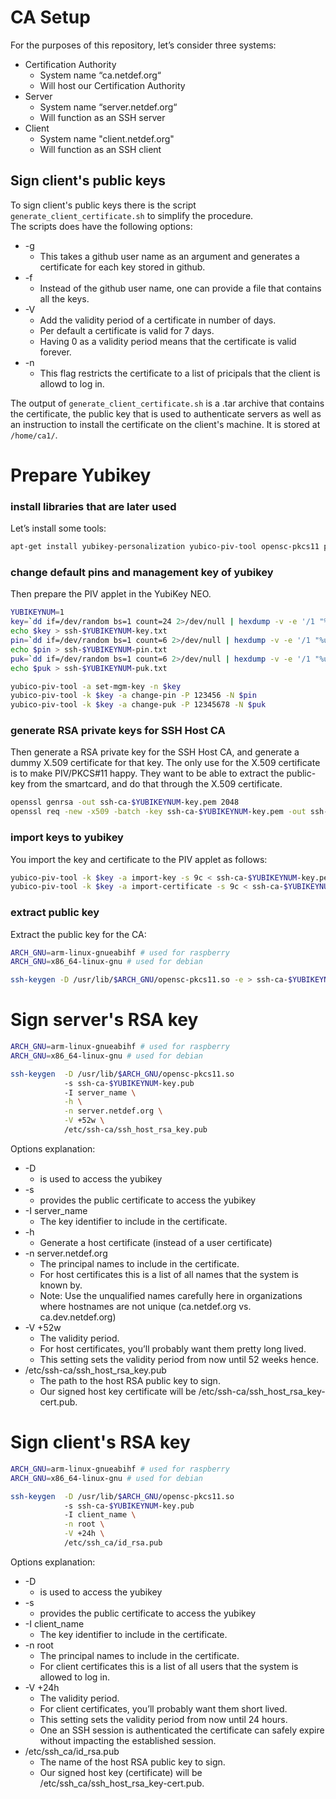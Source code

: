 # CA Setup
For the purposes of this repository, let’s consider three systems:
* Certification Authority
  * System name “ca.netdef.org“
  * Will host our Certification Authority
* Server
  * System name “server.netdef.org“
  * Will function as an SSH server
* Client 
  * System name "client.netdef.org"
  * Will function as an SSH client

## Sign client's public keys
To sign client's public keys there is the script `generate_client_certificate.sh` to simplify the procedure.  
The scripts does have the following options:
* -g
  * This takes a github user name as an argument and generates a certificate for each key stored in github.
* -f
  * Instead of the github user name, one can provide a file that contains all the keys.
* -V
  * Add the validity period of a certificate in number of days.
  * Per default a certificate is valid for 7 days.
  * Having 0 as a validity period means that the certificate is valid forever.
* -n
  * This flag restricts the certificate to a list of pricipals that the client is allowd to log in.

The output of `generate_client_certificate.sh` is a .tar archive that contains the certificate, the public key that is used to authenticate servers as well as an instruction to install the certificate on the client's machine. It is stored at `/home/ca1/`.


# Prepare Yubikey
### install libraries that are later used
Let’s install some tools:
```bash
apt-get install yubikey-personalization yubico-piv-tool opensc-pkcs11 pcscd
```

### change default pins and management key of yubikey
Then prepare the PIV applet in the YubiKey NEO.
```bash
YUBIKEYNUM=1
key=`dd if=/dev/random bs=1 count=24 2>/dev/null | hexdump -v -e '/1 "%02X"'`
echo $key > ssh-$YUBIKEYNUM-key.txt
pin=`dd if=/dev/random bs=1 count=6 2>/dev/null | hexdump -v -e '/1 "%u"'|cut -c1-6`
echo $pin > ssh-$YUBIKEYNUM-pin.txt
puk=`dd if=/dev/random bs=1 count=6 2>/dev/null | hexdump -v -e '/1 "%u"'|cut -c1-8`
echo $puk > ssh-$YUBIKEYNUM-puk.txt

yubico-piv-tool -a set-mgm-key -n $key
yubico-piv-tool -k $key -a change-pin -P 123456 -N $pin
yubico-piv-tool -k $key -a change-puk -P 12345678 -N $puk
```

### generate RSA private keys for SSH Host CA
Then generate a RSA private key for the SSH Host CA, and generate a dummy X.509 certificate for that key. The only use for the X.509 certificate is to make PIV/PKCS#11 happy. They want to be able to extract the public-key from the smartcard, and do that through the X.509 certificate.

```bash
openssl genrsa -out ssh-ca-$YUBIKEYNUM-key.pem 2048
openssl req -new -x509 -batch -key ssh-ca-$YUBIKEYNUM-key.pem -out ssh-ca-$YUBIKEYNUM-cert.pem
```

### import keys to yubikey
You import the key and certificate to the PIV applet as follows:
```bash
yubico-piv-tool -k $key -a import-key -s 9c < ssh-ca-$YUBIKEYNUM-key.pem
yubico-piv-tool -k $key -a import-certificate -s 9c < ssh-ca-$YUBIKEYNUM-cert.pem
```

### extract public key
Extract the public key for the CA:
```bash
ARCH_GNU=arm-linux-gnueabihf # used for raspberry
ARCH_GNU=x86_64-linux-gnu # used for debian

ssh-keygen -D /usr/lib/$ARCH_GNU/opensc-pkcs11.so -e > ssh-ca-$YUBIKEYNUM-key.pub
```

# Sign server's RSA key
```bash
ARCH_GNU=arm-linux-gnueabihf # used for raspberry
ARCH_GNU=x86_64-linux-gnu # used for debian

ssh-keygen  -D /usr/lib/$ARCH_GNU/opensc-pkcs11.so
            -s ssh-ca-$YUBIKEYNUM-key.pub
            -I server_name \
            -h \
            -n server.netdef.org \
            -V +52w \
            /etc/ssh-ca/ssh_host_rsa_key.pub
```
Options explanation:
* -D
  * is used to access the yubikey
* -s
  * provides the public certificate to access the yubikey
* -I server_name
  * The key identifier to include in the certificate.
* -h
  * Generate a host certificate (instead of a user certificate)
* -n server.netdef.org
  * The principal names to include in the certificate.
  * For host certificates this is a list of all names that the system is known by.
  * Note: Use the unqualified names carefully here in organizations where hostnames are not unique (ca.netdef.org vs. ca.dev.netdef.org)
* -V +52w
  * The validity period.
  * For host certificates, you’ll probably want them pretty long lived.
  * This setting sets the validity period from now until 52 weeks hence.
* /etc/ssh-ca/ssh_host_rsa_key.pub
  * The path to the host RSA public key to sign.
  * Our signed host key certificate will be /etc/ssh-ca/ssh_host_rsa_key-cert.pub.

# Sign client's RSA key
```bash
ARCH_GNU=arm-linux-gnueabihf # used for raspberry
ARCH_GNU=x86_64-linux-gnu # used for debian

ssh-keygen  -D /usr/lib/$ARCH_GNU/opensc-pkcs11.so
            -s ssh-ca-$YUBIKEYNUM-key.pub
            -I client_name \
            -n root \
            -V +24h \
            /etc/ssh_ca/id_rsa.pub
```

Options explanation:
* -D
  * is used to access the yubikey
* -s
  * provides the public certificate to access the yubikey
* -I client_name
  * The key identifier to include in the certificate.
* -n root
  * The principal names to include in the certificate.
  * For client certificates this is a list of all users that the system is allowed to log in.
* -V +24h
  * The validity period.
  * For client certificates, you’ll probably want them short lived.
  * This setting sets the validity period from now until 24 hours.
  * One an SSH session is authenticated the certificate can safely expire without impacting the established session.
* /etc/ssh_ca/id_rsa.pub
  * The name of the host RSA public key to sign.
  * Our signed host key (certificate) will be /etc/ssh_ca/ssh_host_rsa_key-cert.pub.